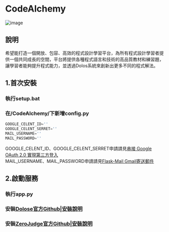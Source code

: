 # CodeAlchemy
![image](./static/imgs/icon.svg)
## 說明
希望能打造一個開放、包容、高效的程式設計學習平台，為所有程式設計學習者提供一個共同成長的空間，平台將提供各種程式語言和技術的高品質教材和練習題，讓學習者能夠提升程式能力，並透過Dolos系統來創新出更多不同的程式解法。
## 1.首次安裝
### 執行setup.bat
### 在/CodeAlchemy/下新增config.py
  ```python
  GOOGLE_CELENT_ID=''
  GOOGLE_CELENT_SERRET=''
  MAIL_USERNAME=''
  MAIL_PASSWORD=''
  ```
GOOGLE_CELENT_ID、GOOGLE_CELENT_SERRET申請請見[串接 Google OAuth 2.0 實現第三方登入](https://growingdna.com/google-oauth-2-0-for-3rd-party-login/)  
MAIL_USERNAME、MAIL_PASSWORD申請請見[Flask-Mail Gmail寄送郵件](https://ka666wang.medium.com/flask-mail-gmail%E5%AF%84%E9%80%81%E9%83%B5%E4%BB%B6-50c4d89af91f)
## 2.啟動服務
### 執行app.py
### 安裝[Dolose官方Github](https://github.com/dodona-edu/dolos)|[安裝說明](https://hackmd.io/@enyu0808/dolos-api)
### 安裝[ZeroJudge官方Github](https://github.com/jiangsir/ZeroJudge)|[安裝說明](https://hackmd.io/@enyu0808/zerojudge)
